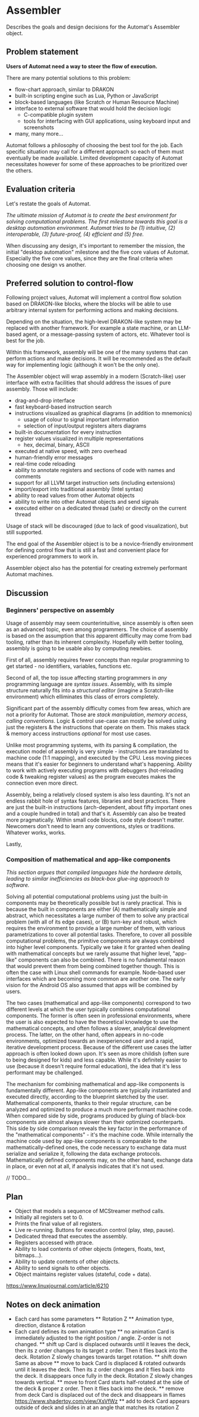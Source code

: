 # Assembler

Describes the goals and design decisions for the Automat's Assembler object.

## Problem statement

**Users of Automat need a way to steer the flow of execution.**

There are many potential solutions to this problem:

* flow-chart approach, similar to DRAKON
* built-in scripting engine such as Lua, Python or JavaScript
* block-based languages (like Scratch or Human Resource Machine)
* interface to external software that would hold the decision logic
    * C-compatible plugin system
	* tools for interfacing with GUI applications, using keyboard input and screenshots
* many, many more...

Automat follows a philosophy of choosing the best tool for the job. Each specific situation may call for a different approach so each of them must eventually be made available. Limited development capacity of Automat necessitates however for some of these approaches to be prioritized over the others.

## Evaluation criteria

Let's restate the goals of Automat.

*The ultimate mission of Automat is to create the best environment for solving computational problems. The first milestone towards this goal is a desktop automation environment. Automat tries to be (1) intuitive, (2) interoperable, (3) future-proof, (4) efficient and (5) free.*

When discussing any design, it's important to remember the mission, the initial "desktop automation" milestone and the five core values of Automat. Especially the five core values, since they are the final criteria when choosing one design vs another.

## Preferred solution to control-flow

Following project values, Automat will implement a control flow solution based on DRAKON-like blocks, where the blocks will be able to use arbitrary internal system for performing actions and making decisions.

Depending on the situation, the high-level DRAKON-like system may be replaced with another framework. For example a state machine, or an LLM-based agent, or a message-passing system of actors, etc. Whatever tool is best for the job.

Within this framework, assembly will be one of the many systems that can perform actions and make decisions. It will be recommended as the default way for implementing logic (although it won't be the only one).

The Assembler object will wrap assembly in a modern (Scratch-like) user interface with extra facilities that should address the issues of pure assembly. Those will include:

* drag-and-drop interface
* fast keyboard-based instruction search
* instructions visualized as graphical diagrams (in addition to mnemonics)
  * usage of colour to signal important information
  * selection of input/output registers alters diagrams
* built-in documentation for every instruction
* register values visualized in multiple representations
  * hex, decimal, binary, ASCII
* executed at native speed, with zero overhead
* human-friendly error messages
* real-time code reloading
* ability to annotate registers and sections of code with names and comments
* support for all LLVM target instruction sets (including extensions)
* import/export into traditional assembly (Intel syntax)
* ability to read values from other Automat objects
* ability to write into other Automat objects and send signals
* executed either on a dedicated thread (safe) or directly on the current thread

Usage of stack will be discouraged (due to lack of good visualization), but still supported.

The end goal of the Assembler object is to be a novice-friendly environment for defining control flow that is still a fast and convenient place for experienced programmers to work in.

Assembler object also has the potential for creating extremely performant Automat machines.

## Discussion

### Beginners' perspective on assembly

Usage of assembly may seem counterintuitive, since assembly is often seen as an advanced topic, even among programmers. The choice of assembly is based on the assumption that this apparent difficulty may come from bad tooling, rather than its inherent complexity. Hopefully with better tooling, assembly is going to be usable also by computing newbies.

First of all, assembly requires fewer concepts than regular programming to get started - no identifiers, variables, functions etc.

Second of all, the top issue affecting starting programmers in *any* programming language are *syntax issues*. Assembly, with its simple structure naturally fits into a *structural editor* (imagine a Scratch-like environment) which elliminates this class of errors completely.

Significant part of the assembly difficulty comes from few areas, which are not a priority for Automat. Those are *stack manipulation*, *memory access*, *calling conventions*. Logic & control use-case can mostly be solved using just the registers & the instructions that operate on them. This makes stack & memory access instructions *optional* for most use cases.

Unlike most programming systems, with its parsing & compilation, the execution model of assembly is very simple - instructions are translated to machine code (1:1 mapping), and executed by the CPU. Less moving pieces means that it's easier for beginners to understand what's happening. Ability to work with actively executing programs with debuggers (hot-reloading code & tweaking register values) as the program executes makes the connection even more direct.

Assembly, being a relatively closed system is also less daunting. It's not an endless rabbit hole of syntax features, libraries and best practices. There are just the built-in instructions (arch-dependent, about fifty important ones and a couple hundred in total) and that's it. Assembly can also be treated more pragmatically. Within small code blocks, code style doesn't matter. Newcomers don't need to learn any conventions, styles or traditions. Whatever works, works.

Lastly, 

### Composition of mathematical and app-like components

*This section argues that compiled languages hide the hardware details, leading to similar inefficiencies as black-box glue-ing approach to software.*

Solving all potential computational problems using just the built-in components may be theoretically possible but is rarely practical. This is because the built in components are either (A) mathematically simple and abstract, which necessitates a large number of them to solve any practical problem (with all of its edge cases), or (B) turn-key and robust, which requires the environment to provide a large number of them, with various parametrizations to cover all potential tasks. Therefore, to cover all possible computational problems, the primitive components are always combined into higher level components. Typically we take it for granted when dealing with mathematical concepts but we rarely assume that higher level, "app-like" components can also be combined. There is no fundamental reason that would prevent them from being combined together though. This is often the case with Linux shell commands for example. Node-based user interfaces which are becoming more common are another one. The early vision for the Android OS also assumed that apps will be combined by users.

The two cases (mathematical and app-like components) correspond to two different levels at which the user typically combines computational components. The former is often seen in professional environments, where the user is also expected to have the theoretical knowledge to use the mathematical concepts, and often follows a slower, analytical development process. The latter, on the other hand, often appears in no-code environments, optimized towards an inexperienced user and a rapid, iterative development process. Because of the different use cases the latter approach is often looked down upon. It's seen as more childish (often sure to being designed for kids) and less capable. While it's definitely easier to use (because it doesn't require formal education), the idea that it's less performant may be challenged.

The mechanism for combining mathematical and app-like components is fundamentally different. App-like components are typically instantiated and executed directly, according to the blueprint sketched by the user. Mathematical components, thanks to their regular structure, can be analyzed and optimized to produce a much more performant machine code. When compared side by side, programs produced by gluing of black-box components are almost always slower than their optimized counterparts. This side by side comparison reveals the key factor in the performance of the "mathematical components" - it's the machine code. While internally the machine code used by app-like components is comparable to the mathematically-defined ones, the code necessary to exchange data must serialize and serialize it, following the data exchange protocols. Mathematically defined components may, on the other hand, exchange data in place, or even not at all, if analysis indicates that it's not used.

// TODO...


## Plan

* Object that models a sequence of MCStreamer method calls.
* Initially all registers set to 0.
* Prints the final value of all registers.
* Live re-running. Buttons for execution control (play, step, pause).
* Dedicated thread that executes the assembly.
* Registers accessed with ptrace.
* Ability to load contents of other objects (integers, floats, text, bitmaps...).
* Ability to update contents of other objects.
* Ability to send signals to other objects.
* Object maintains register values (stateful, code + data).

https://www.linuxjournal.com/article/6210

## Notes on deck animation

* Each card has some parameters
** Rotation Z
** Animation type, direction, distance & rotation
* Each card defines its own animation type
** no animation
Card is immediately adjusted to the right position / angle. Z-order is not changed.
** shift up
Card is displaced outwards until it leaves the deck, then its z order changes to its target z order. Then it flies back into the deck.
Rotation Z slowly changes towards target rotation.
** shift down
Same as above
** move to back
Card is displaced & rotated outwards until it leaves the deck. Then its z order changes and it flies back into the deck. It disappears once fully in the deck.
Rotation Z slowly changes towards vertical.
** move to front
Card starts half-rotated at the side of the deck & proper z order. Then it flies back into the deck.
** remove from deck
Card is displaced out of the deck and disappears in flames
https://www.shadertoy.com/view/XsVfWz
** add to deck
Card appears outside of deck and slides in at an angle that matches its rotation Z
